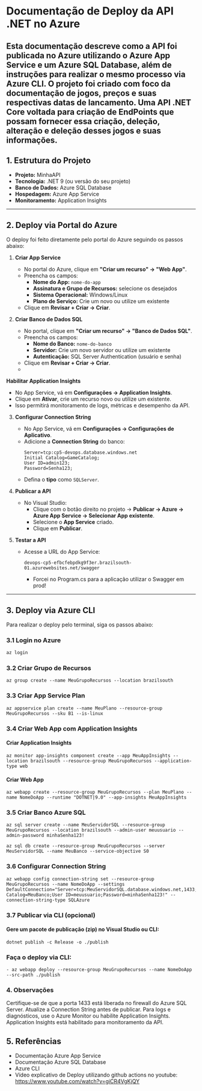 # Documentação de Deploy da API .NET no Azure

Esta documentação descreve como a API foi publicada no **Azure** utilizando o **Azure App Service** e um **Azure SQL Database**, além de instruções para realizar o mesmo processo via **Azure CLI**.
O projeto foi criado com foco da documentação de jogos, preços e suas respectivas datas de lancamento. Uma API .NET Core voltada para criação de EndPoints que possam fornecer essa criação, deleção, alteração e deleção desses jogos e suas informações.
---

## 1. Estrutura do Projeto

- **Projeto:** MinhaAPI
- **Tecnologia:** .NET 9 (ou versão do seu projeto)
- **Banco de Dados:** Azure SQL Database
- **Hospedagem:** Azure App Service
- **Monitoramento:** Application Insights

---

## 2. Deploy via Portal do Azure

O deploy foi feito diretamente pelo portal do Azure seguindo os passos abaixo:

1. **Criar App Service**
   - No portal do Azure, clique em **"Criar um recurso" → "Web App"**.
   - Preencha os campos:
     - **Nome do App:** `nome-do-app`
     - **Assinatura e Grupo de Recursos:** selecione os desejados
     - **Sistema Operacional:** Windows/Linux
     - **Plano de Serviço:** Crie um novo ou utilize um existente
   - Clique em **Revisar + Criar → Criar**.

2. **Criar Banco de Dados SQL**
   - No portal, clique em **"Criar um recurso" → "Banco de Dados SQL"**.
   - Preencha os campos:
     - **Nome do Banco:** `nome-do-banco`
     - **Servidor:** Crie um novo servidor ou utilize um existente
     - **Autenticação:** SQL Server Authentication (usuário e senha)
   - Clique em **Revisar + Criar → Criar**.
   - 
**Habilitar Application Insights**
   - No App Service, vá em **Configurações → Application Insights**.
   - Clique em **Ativar**, crie um recurso novo ou utilize um existente.
   - Isso permitirá monitoramento de logs, métricas e desempenho da API.
     
3. **Configurar Connection String**
   - No App Service, vá em **Configurações → Configurações de Aplicativo**.
   - Adicione a **Connection String** do banco:
     ```
     Server=tcp:cp5-devops.database.windows.net
     Initial Catalog=GameCatalog;
     User ID=admin123;
     Password=Senha123;
     ```
   - Defina o **tipo** como `SQLServer`.

4. **Publicar a API**
   - No Visual Studio:
     - Clique com o botão direito no projeto → **Publicar → Azure → Azure App Service → Selecionar App existente**.
     - Selecione o **App Service** criado.
     - Clique em **Publicar**.

5. **Testar a API**
   - Acesse a URL do App Service:
     ```
     devops-cp5-efbcfebpdkg9f3er.brazilsouth-01.azurewebsites.net/swagger
     ```
     - Forcei no Program.cs para a aplicação utilizar o Swagger em prod!

---

## 3. Deploy via Azure CLI

Para realizar o deploy pelo terminal, siga os passos abaixo:

### 3.1 Login no Azure
```bash
az login
```
### 3.2 Criar Grupo de Recursos
```
az group create --name MeuGrupoRecursos --location brazilsouth
```
### 3.3 Criar App Service Plan
```
az appservice plan create --name MeuPlano --resource-group MeuGrupoRecursos --sku B1 --is-linux
```
### 3.4 Criar Web App com Application Insights
#### Criar Application Insights
```
az monitor app-insights component create --app MeuAppInsights --location brazilsouth --resource-group MeuGrupoRecursos --application-type web
```
#### Criar Web App
```
az webapp create --resource-group MeuGrupoRecursos --plan MeuPlano --name NomeDoApp --runtime "DOTNET|9.0" --app-insights MeuAppInsights
```
### 3.5 Criar Banco Azure SQL
```
az sql server create --name MeuServidorSQL --resource-group MeuGrupoRecursos --location brazilsouth --admin-user meuusuario --admin-password minhaSenha123!
```
```
az sql db create --resource-group MeuGrupoRecursos --server MeuServidorSQL --name MeuBanco --service-objective S0
```
### 3.6 Configurar Connection String
```
az webapp config connection-string set --resource-group MeuGrupoRecursos --name NomeDoApp --settings DefaultConnection="Server=tcp:MeuServidorSQL.database.windows.net,1433;Initial Catalog=MeuBanco;User ID=meuusuario;Password=minhaSenha123!" --connection-string-type SQLAzure
```
### 3.7 Publicar via CLI (opcional)

#### Gere um pacote de publicação (zip) no Visual Studio ou CLI:
```
dotnet publish -c Release -o ./publish
```

### Faça o deploy via CLI:
```
- az webapp deploy --resource-group MeuGrupoRecursos --name NomeDoApp --src-path ./publish
```
### 4. Observações

Certifique-se de que a porta 1433 está liberada no firewall do Azure SQL Server.
Atualize a Connection String antes de publicar.
Para logs e diagnósticos, use o Azure Monitor ou habilite Application Insights.
Application Insights está habilitado para monitoramento da API.

## 5. Referências

- Documentação Azure App Service
- Documentação Azure SQL Database
- Azure CLI
- Vídeo explicativo de Deploy utilizando github actions no youtube: https://www.youtube.com/watch?v=giCR4VgKjQY
